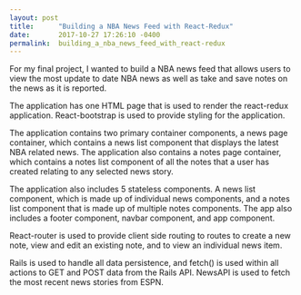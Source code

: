 ```yaml
---
layout: post
title:      "Building a NBA News Feed with React-Redux"
date:       2017-10-27 17:26:10 -0400
permalink:  building_a_nba_news_feed_with_react-redux
---
```


For my final project, I wanted to build a NBA news feed that allows users to view the most update to date NBA news as well as take and save notes on the news as it is reported.

The application has one HTML page that is used to render the react-redux application. React-bootstrap is used to provide styling for the application.

The application contains two primary container components, a news page container, which contains a news list component that displays the latest NBA related news. The application also contains a notes page container, which contains a notes list component of all the notes that a user has created relating to any selected news story.

The application also includes 5 stateless components. A news list component, which is made up of individual news components, and a notes list component that is made up of multiple notes components. The app also includes a footer component, navbar component, and app component.

React-router is used to provide client side routing to routes to create a new note, view and edit an existing note, and to view an individual news item.

Rails is used to handle all data persistence, and fetch() is used within all actions to GET and POST data from the Rails API. NewsAPI is used to fetch the most recent news stories from ESPN.

